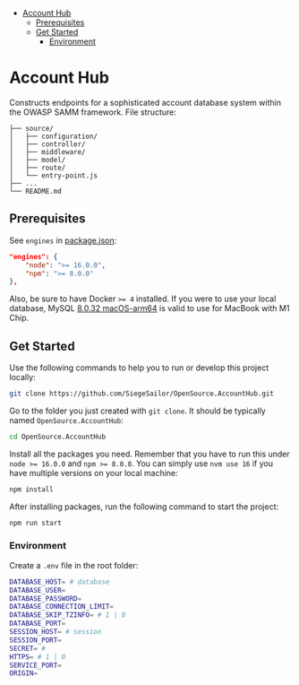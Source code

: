 - [Account Hub](#account-hub)
  - [Prerequisites](#prerequisites)
  - [Get Started](#get-started)
    - [Environment](#environment)

# Account Hub

Constructs endpoints for a sophisticated account database system within the OWASP SAMM framework. File structure:

```
├── source/
│   ├── configuration/
│   ├── controller/
│   ├── middleware/
│   ├── model/
│   ├── route/
│   └── entry-point.js
├── ...
└── README.md
```

## Prerequisites

See `engines` in [package.json](./terminal/package.json):

```json
"engines": {
    "node": ">= 16.0.0",
    "npm": ">= 8.0.0"
},
```

Also, be sure to have Docker `>= 4` installed. If you were to use your local database, MySQL [8.0.32 macOS-arm64](https://dev.mysql.com/downloads/file/?id=516827) is valid to use for MacBook with M1 Chip.

## Get Started

Use the following commands to help you to run or develop this project locally:

```bash
git clone https://github.com/SiegeSailor/OpenSource.AccountHub.git
```

Go to the folder you just created with `git clone`. It should be typically named `OpenSource.AccountHub`:

```bash
cd OpenSource.AccountHub
```

Install all the packages you need. Remember that you have to run this under `node >= 16.0.0` and `npm >= 8.0.0`. You can simply use `nvm use 16` if you have multiple versions on your local machine:

```bash
npm install
```

After installing packages, run the following command to start the project:

```bash
npm run start
```

### Environment

Create a `.env` file in the root folder:

```bash
DATABASE_HOST= # database
DATABASE_USER=
DATABASE_PASSWORD=
DATABASE_CONNECTION_LIMIT=
DATABASE_SKIP_TZINFO= # 1 | 0
DATABASE_PORT=
SESSION_HOST= # session
SESSION_PORT=
SECRET= #
HTTPS= # 1 | 0
SERVICE_PORT=
ORIGIN=
```
